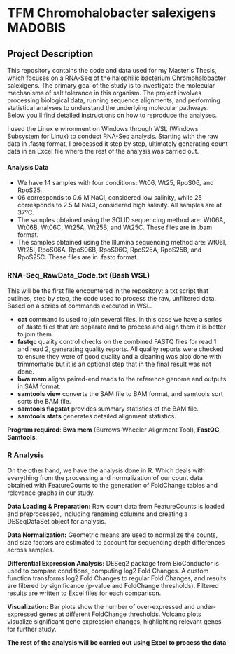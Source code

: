 # TFM Chromohalobacter salexigens MADOBIS

## Project Description 

This repository contains the code and data used for my Master's Thesis, which focuses on a RNA-Seq of the halophilic bacterium Chromohalobacter salexigens. The primary goal of the study is to investigate the molecular mechanisms of salt tolerance in this organism. 
The project involves processing biological data, running sequence alignments, and performing statistical analyses to understand the underlying molecular pathways. Below you'll find detailed instructions on how to reproduce the analyses. 

I used the Linux environment on Windows through WSL (Windows Subsystem for Linux) to conduct RNA-Seq analysis. Starting with the raw data in .fastq format, I processed it step by step, ultimately generating count data in an Excel file where the rest of the analysis was carried out. 

#### Analysis Data

- We have 14 samples with four conditions: Wt06, Wt25, RpoS06, and RpoS25.
- 06 corresponds to 0.6 M NaCl, considered low salinity, while 25 corresponds to 2.5 M NaCl, considered high salinity. All samples are at 37ºC.
- The samples obtained using the SOLID sequencing method are: Wt06A, Wt06B, Wt06C, Wt25A, Wt25B, and Wt25C. These files are in .bam format.
- The samples obtained using the Illumina sequencing method are: Wt06I, Wt25I, RpoS06A, RpoS06B, RpoS06C, RpoS25A, RpoS25B, and RpoS25C. These files are in .fastq format.


### RNA-Seq_RawData_Code.txt (Bash WSL)

This will be the first file encountered in the repository: a txt script that outlines, step by step, the code used to process the raw, unfiltered data. Based on a series of commands executed in WSL.

- **cat** command is used to join several files, in this case we have a series of .fastq files that are separate and to process and align them it is better to join them.
- **fastqc** quality control checks on the combined FASTQ files for read 1 and read 2, generating quality reports. All quality reports were checked to ensure they were of good quality and a cleaning was also done with trimmomatic but it is an optional step that in the final result was not done.
- **bwa mem** aligns paired-end reads to the reference genome and outputs in SAM format.
- **samtools view** converts the SAM file to BAM format, and samtools sort sorts the BAM file.
- **samtools flagstat** provides summary statistics of the BAM file.
- **samtools stats** generates detailed alignment statistics.

**Program required**: **Bwa mem** (Burrows-Wheeler Alignment Tool), **FastQC**, **Samtools**. 

### R Analysis 

On the other hand, we have the analysis done in R. Which deals with everything from the processing and normalization of our count data obtained with FeatureCounts to the generation of FoldChange tables and relevance graphs in our study.

**Data Loading & Preparation:**
Raw count data from FeatureCounts is loaded and preprocessed, including renaming columns and creating a DESeqDataSet object for analysis.

**Data Normalization:**
Geometric means are used to normalize the counts, and size factors are estimated to account for sequencing depth differences across samples.

**Differential Expression Analysis:**
DESeq2 package from BioConductor is used to compare conditions, computing log2 Fold Changes. A custom function transforms log2 Fold Changes to regular Fold Changes, and results are filtered by significance (p-value and FoldChange thresholds). Filtered results are written to Excel files for each comparison.

**Visualization:**
Bar plots show the number of over-expressed and under-expressed genes at different FoldChange thresholds. Volcano plots visualize significant gene expression changes, highlighting relevant genes for further study.

**The rest of the analysis will be carried out using Excel to process the data**
